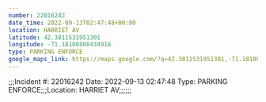 ```yaml
---
number: 22016242
date_time: 2022-09-13T02:47:48+00:00
location: HARRIET AV
latitude: 42.3811531951301
longitude: -71.18108808434916
type: PARKING ENFORCE
google_maps_link: https://maps.google.com/?q=42.3811531951301,-71.18108808434916
---
```


;;;Incident #: 22016242   Date: 2022-09-13 02:47:48    Type: PARKING ENFORCE;;;Location: HARRIET AV;;;;;;
